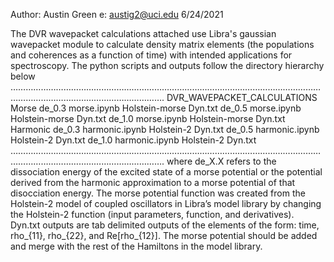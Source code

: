 Author: Austin Green
e: austig2@uci.edu
6/24/2021

The DVR wavepacket calculations attached use Libra's gaussian wavepacket module to 
calculate density matrix elements (the populations and coherences as a function of
time) with intended applications for spectroscopy. The python scripts and outputs
follow the directory hierarchy below
………………………………………………………………………………………………………………………………………………………………….
DVR_WAVEPACKET_CALCULATIONS
	Morse
		de_0.3
			morse.ipynb
			Holstein-morse
				Dyn.txt
de_0.5
			morse.ipynb
			Holstein-morse
				Dyn.txt
de_1.0
			morse.ipynb
			Holstein-morse
				Dyn.txt
	Harmonic
		de_0.3
			harmonic.ipynb
			Holstein-2
				Dyn.txt
de_0.5
			harmonic.ipynb
			Holstein-2
				Dyn.txt
de_1.0
			harmonic.ipynb
			Holstein-2
				Dyn.txt
………………………………………………………………………………………………………………………………………………………………….
where de_X.X refers to the dissociation energy of the excited state of a morse potential
or the potential derived from the harmonic approximation to a morse potential of that
disocciation energy. The morse potential function was created from the Holstein-2 model
of coupled oscillators in Libra’s model library by changing the Holstein-2 function
(input parameters, function, and derivatives). Dyn.txt outputs are tab delimited outputs
of the elements of the form: time, rho_{11}, rho_{22}, and Re[rho_{12}]. The morse
potential should be added and merge with the rest of the Hamiltons in the model library.
